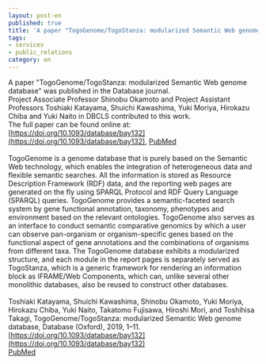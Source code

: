 ```yaml
---
layout: post-en
published: true
title: 'A paper "TogoGenome/TogoStanza: modularized Semantic Web genome database" was published in the Database journal.'
tags:
- services
- public_relations
category: en
---
```

A paper "TogoGenome/TogoStanza: modularized Semantic Web genome database" was published in the Database journal.
<br />
Project Associate Professor Shinobu Okamoto and Project Assistant Professors Toshiaki Katayama, Shuichi Kawashima, Yuki Moriya, Hirokazu Chiba and Yuki Naito in DBCLS contributed to this work.
<br />
The full paper can be found online at: [https://doi.org/10.1093/database/bay132](https://doi.org/10.1093/database/bay132), [PubMed](https://www.ncbi.nlm.nih.gov/pmc/articles/PMC6323299/)
<br />
<br />
TogoGenome is a genome database that is purely based on the Semantic Web technology, which enables the integration of heterogeneous data and flexible semantic searches. All the information is stored as Resource Description Framework (RDF) data, and the reporting web pages are generated on the fly using SPARQL Protocol and RDF Query Language (SPARQL) queries. TogoGenome provides a semantic-faceted search system by gene functional annotation, taxonomy, phenotypes and environment based on the relevant ontologies. TogoGenome also serves as an interface to conduct semantic comparative genomics by which a user can observe pan-organism or organism-specific genes based on the functional aspect of gene annotations and the combinations of organisms from different taxa. The TogoGenome database exhibits a modularized structure, and each module in the report pages is separately served as TogoStanza, which is a generic framework for rendering an information block as IFRAME/Web Components, which can, unlike several other monolithic databases, also be reused to construct other databases.
<br />
<br />
Toshiaki Katayama, Shuichi Kawashima, Shinobu Okamoto, Yuki Moriya, Hirokazu Chiba, Yuki Naito, Takatomo Fujisawa, Hiroshi Mori, and Toshihisa Takagi, TogoGenome/TogoStanza: modularized Semantic Web genome database, Database (Oxford), 2019, 1–11.   
[https://doi.org/10.1093/database/bay132](https://doi.org/10.1093/database/bay132)  
[PubMed](https://www.ncbi.nlm.nih.gov/pmc/articles/PMC6323299/)
